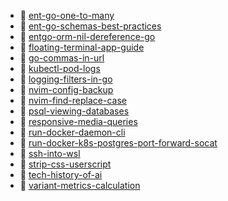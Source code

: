 * 📄 [ent-go-one-to-many](ent-go-one-to-many.md)
* 📄 [ent-go-schemas-best-practices](ent-go-schemas-best-practices.md)
* 📄 [entgo-orm-nil-dereference-go](entgo-orm-nil-dereference-go.md)
* 📄 [floating-terminal-app-guide](floating-terminal-app-guide.md)
* 📄 [go-commas-in-url](go-commas-in-url.md)
* 📄 [kubectl-pod-logs](kubectl-pod-logs.md)
* 📄 [logging-filters-in-go](logging-filters-in-go.md)
* 📄 [nvim-config-backup](nvim-config-backup.md)
* 📄 [nvim-find-replace-case](nvim-find-replace-case.md)
* 📄 [psql-viewing-databases](psql-viewing-databases.md)
* 📄 [responsive-media-queries](responsive-media-queries.md)
* 📄 [run-docker-daemon-cli](run-docker-daemon-cli.md)
* 📄 [run-docker-k8s-postgres-port-forward-socat](run-docker-k8s-postgres-port-forward-socat.md)
* 📄 [ssh-into-wsl](ssh-into-wsl.md)
* 📄 [strip-css-userscript](strip-css-userscript.md)
* 📄 [tech-history-of-ai](tech-history-of-ai.md)
* 📄 [variant-metrics-calculation](variant-metrics-calculation.md)
